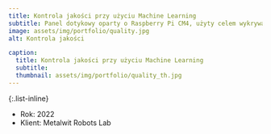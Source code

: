 ```yaml
---
title: Kontrola jakości przy użyciu Machine Learning
subtitle: Panel dotykowy oparty o Raspberry Pi CM4, użyty celem wykrywania i oceny jakości objektów w czasie rzeczywistym przy użyciu wytrenowanego przez nas modelu. Kamera przesyła obraz do panelu wraz z rezultaten oceny oraz steruje zapadnią na stanowisku.
image: assets/img/portfolio/quality.jpg
alt: Kontrola jakości

caption:
  title: Kontrola jakości przy użyciu Machine Learning
  subtitle: 
  thumbnail: assets/img/portfolio/quality_th.jpg
---
```

{:.list-inline}
- Rok: 2022
- Klient: Metalwit Robots Lab